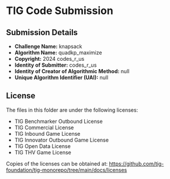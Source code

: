 # TIG Code Submission

## Submission Details

* **Challenge Name:** knapsack
* **Algorithm Name:** quadkp_maximize
* **Copyright:** 2024 codes_r_us
* **Identity of Submitter:** codes_r_us
* **Identity of Creator of Algorithmic Method:** null
* **Unique Algorithm Identifier (UAI):** null

## License

The files in this folder are under the following licenses:
* TIG Benchmarker Outbound License
* TIG Commercial License
* TIG Inbound Game License
* TIG Innovator Outbound Game License
* TIG Open Data License
* TIG THV Game License

Copies of the licenses can be obtained at:
https://github.com/tig-foundation/tig-monorepo/tree/main/docs/licenses